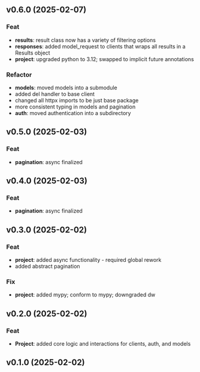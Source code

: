 ## v0.6.0 (2025-02-07)

### Feat

- **results**: result class now has a variety of filtering options
- **responses**: added model_request to clients that wraps all results in a Results object
- **project**: upgraded python to 3.12; swapped to implicit future annotations

### Refactor

- **models**: moved models into a submodule
- added del handler to base client
- changed all httpx imports to be just base package
- more consistent typing in models and pagination
- **auth**: moved authentication into a subdirectory

## v0.5.0 (2025-02-03)

### Feat

- **pagination**: async finalized

## v0.4.0 (2025-02-03)

### Feat

- **pagination**: async finalized

## v0.3.0 (2025-02-02)

### Feat

- **project**: added async functionality - required global rework
- added abstract pagination

### Fix

- **project**: added mypy; conform to mypy; downgraded dw

## v0.2.0 (2025-02-02)

### Feat

- **Project**: added core logic and interactions for clients, auth, and models

## v0.1.0 (2025-02-02)
